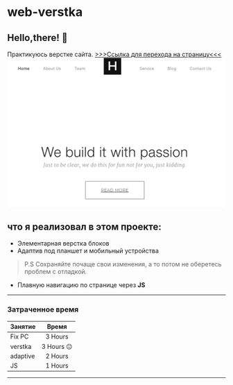 # web-verstka

## Hello,there! :wave:
 Практикуюсь верстке сайта.
 [>>>Ссылка для перехода на страницу<<<](https://georgfe.github.io/web-verstka/)
 [![Картинка не прогрузилась :(](2022-08-15_22-17-02.png)](https://georgfe.github.io/web-verstka/)


## что я реализовал в этом проекте:
* Элементарная верстка блоков
* Адаптив под планшет и мобильный устройства
>P.S Сохраняйте почаще свои изменения, а то потом не оберетесь проблем с отладкой.
* Плавную навигацию по странице через __JS__
---
### Затраченное время
Занятие | Время
:-------|:------:
Fix PC  |3 Hours 
verstka |3 Hours :neutral_face:
adaptive|2 Hours
JS      |1 Hours
---



